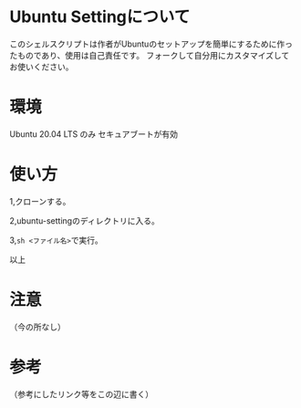 # Ubuntu Settingについて
このシェルスクリプトは作者がUbuntuのセットアップを簡単にするために作ったものであり、使用は自己責任です。
フォークして自分用にカスタマイズしてお使いください。
# 環境
Ubuntu 20.04 LTS のみ
セキュアブートが有効
# 使い方
1,クローンする。

2,ubuntu-settingのディレクトリに入る。

3,`sh <ファイル名>`で実行。

以上
# 注意
（今の所なし）
# 参考
（参考にしたリンク等をこの辺に書く）

